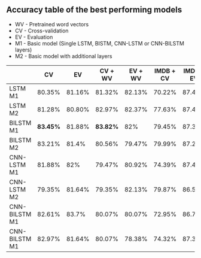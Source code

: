 ## Accuracy table of the best performing models

* WV - Pretrained word vectors
* CV - Cross-validation
* EV - Evaluation
* M1 - Basic model (Single LSTM, BISTM, CNN-LSTM or CNN-BILSTM layers)
* M2 - Basic model with additional layers

|   | CV  | EV  | CV + WV  | EV + WV  | IMDB + CV  | IMDB + EV   |
|---|---|---|---|---|---|---|
| LSTM M1| 80.35%  | 81.16%  | 81.32%  | 82.13%  | 70.22%  | 87.4%  |
| LSTM M2| 81.28%  | 80.80%  | 82.97%  | 82.37%  | 77.63%  | 87.46%  |
| BILSTM M1 | **83.45%**  | 81.88%  | **83.82%**  | 82%  | 79.45%  | 87.33%  |
| BILSTM M2 | 83.21%  | 81.4%  | 80.56%  | 79.47%  | 79.99%  | 87.21%  |
| CNN-LSTM M1 | 81.88%  | 82%  | 79.47%  | 80.92%  | 74.39%  | 87.42%  |
| CNN-LSTM M2 | 79.35%  | 81.64%  | 79.35%  | 82.13%  | 79.87%  | 86.57%  |
| CNN-BILSTM M1 | 82.61%  | 83.7%  | 80.07%  | 80.07%  | 72.95%  | 86.75%  |
| CNN-BILSTM M1 | 82.97%  | 81.64%  | 80.07%  | 78.38%  | 74.32%  | 87.38%  |